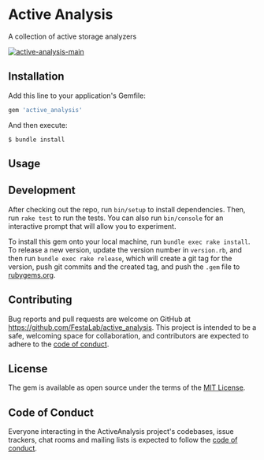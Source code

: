 # Active Analysis

A collection of active storage analyzers

[![active-analysis-main](https://github.com/FestaLab/active_analysis/actions/workflows/main.yml/badge.svg)](https://github.com/FestaLab/active_analysis/actions/workflows/main.yml)

## Installation

Add this line to your application's Gemfile:

```ruby
gem 'active_analysis'
```

And then execute:

    $ bundle install

## Usage


## Development

After checking out the repo, run `bin/setup` to install dependencies. Then, run `rake test` to run the tests. You can also run `bin/console` for an interactive prompt that will allow you to experiment.

To install this gem onto your local machine, run `bundle exec rake install`. To release a new version, update the version number in `version.rb`, and then run `bundle exec rake release`, which will create a git tag for the version, push git commits and the created tag, and push the `.gem` file to [rubygems.org](https://rubygems.org).

## Contributing

Bug reports and pull requests are welcome on GitHub at https://github.com/FestaLab/active_analysis. This project is intended to be a safe, welcoming space for collaboration, and contributors are expected to adhere to the [code of conduct](https://github.com/FestaLab/active_analysis/blob/main/CODE_OF_CONDUCT.md).

## License

The gem is available as open source under the terms of the [MIT License](https://opensource.org/licenses/MIT).

## Code of Conduct

Everyone interacting in the ActiveAnalysis project's codebases, issue trackers, chat rooms and mailing lists is expected to follow the [code of conduct](https://github.com/FestaLab/active_analysis/blob/main/CODE_OF_CONDUCT.md).
